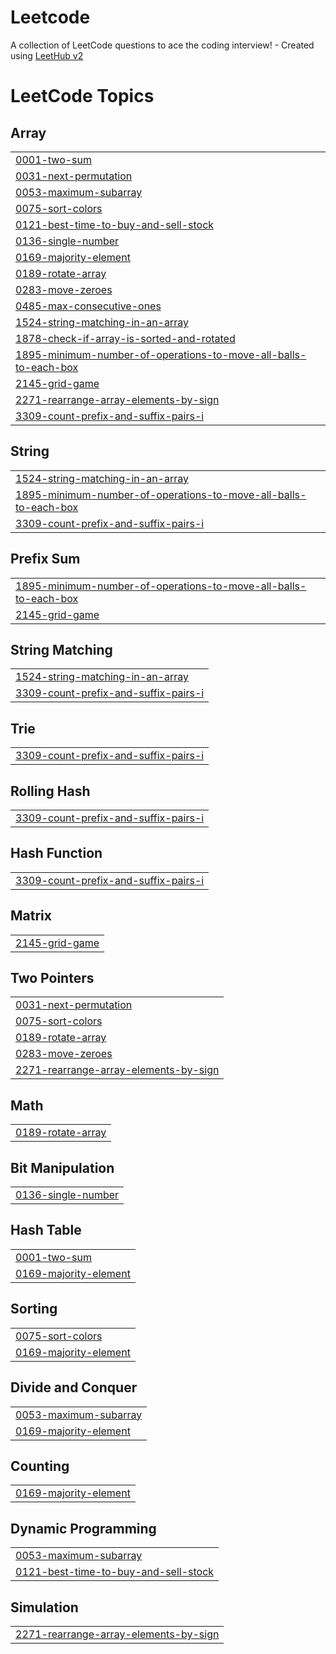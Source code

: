 # Leetcode
A collection of LeetCode questions to ace the coding interview! - Created using [LeetHub v2](https://github.com/arunbhardwaj/LeetHub-2.0)

<!---LeetCode Topics Start-->
# LeetCode Topics
## Array
|  |
| ------- |
| [0001-two-sum](https://github.com/JeevanaChokkapu/Leetcode/tree/master/0001-two-sum) |
| [0031-next-permutation](https://github.com/JeevanaChokkapu/Leetcode/tree/master/0031-next-permutation) |
| [0053-maximum-subarray](https://github.com/JeevanaChokkapu/Leetcode/tree/master/0053-maximum-subarray) |
| [0075-sort-colors](https://github.com/JeevanaChokkapu/Leetcode/tree/master/0075-sort-colors) |
| [0121-best-time-to-buy-and-sell-stock](https://github.com/JeevanaChokkapu/Leetcode/tree/master/0121-best-time-to-buy-and-sell-stock) |
| [0136-single-number](https://github.com/JeevanaChokkapu/Leetcode/tree/master/0136-single-number) |
| [0169-majority-element](https://github.com/JeevanaChokkapu/Leetcode/tree/master/0169-majority-element) |
| [0189-rotate-array](https://github.com/JeevanaChokkapu/Leetcode/tree/master/0189-rotate-array) |
| [0283-move-zeroes](https://github.com/JeevanaChokkapu/Leetcode/tree/master/0283-move-zeroes) |
| [0485-max-consecutive-ones](https://github.com/JeevanaChokkapu/Leetcode/tree/master/0485-max-consecutive-ones) |
| [1524-string-matching-in-an-array](https://github.com/JeevanaChokkapu/Leetcode/tree/master/1524-string-matching-in-an-array) |
| [1878-check-if-array-is-sorted-and-rotated](https://github.com/JeevanaChokkapu/Leetcode/tree/master/1878-check-if-array-is-sorted-and-rotated) |
| [1895-minimum-number-of-operations-to-move-all-balls-to-each-box](https://github.com/JeevanaChokkapu/Leetcode/tree/master/1895-minimum-number-of-operations-to-move-all-balls-to-each-box) |
| [2145-grid-game](https://github.com/JeevanaChokkapu/Leetcode/tree/master/2145-grid-game) |
| [2271-rearrange-array-elements-by-sign](https://github.com/JeevanaChokkapu/Leetcode/tree/master/2271-rearrange-array-elements-by-sign) |
| [3309-count-prefix-and-suffix-pairs-i](https://github.com/JeevanaChokkapu/Leetcode/tree/master/3309-count-prefix-and-suffix-pairs-i) |
## String
|  |
| ------- |
| [1524-string-matching-in-an-array](https://github.com/JeevanaChokkapu/Leetcode/tree/master/1524-string-matching-in-an-array) |
| [1895-minimum-number-of-operations-to-move-all-balls-to-each-box](https://github.com/JeevanaChokkapu/Leetcode/tree/master/1895-minimum-number-of-operations-to-move-all-balls-to-each-box) |
| [3309-count-prefix-and-suffix-pairs-i](https://github.com/JeevanaChokkapu/Leetcode/tree/master/3309-count-prefix-and-suffix-pairs-i) |
## Prefix Sum
|  |
| ------- |
| [1895-minimum-number-of-operations-to-move-all-balls-to-each-box](https://github.com/JeevanaChokkapu/Leetcode/tree/master/1895-minimum-number-of-operations-to-move-all-balls-to-each-box) |
| [2145-grid-game](https://github.com/JeevanaChokkapu/Leetcode/tree/master/2145-grid-game) |
## String Matching
|  |
| ------- |
| [1524-string-matching-in-an-array](https://github.com/JeevanaChokkapu/Leetcode/tree/master/1524-string-matching-in-an-array) |
| [3309-count-prefix-and-suffix-pairs-i](https://github.com/JeevanaChokkapu/Leetcode/tree/master/3309-count-prefix-and-suffix-pairs-i) |
## Trie
|  |
| ------- |
| [3309-count-prefix-and-suffix-pairs-i](https://github.com/JeevanaChokkapu/Leetcode/tree/master/3309-count-prefix-and-suffix-pairs-i) |
## Rolling Hash
|  |
| ------- |
| [3309-count-prefix-and-suffix-pairs-i](https://github.com/JeevanaChokkapu/Leetcode/tree/master/3309-count-prefix-and-suffix-pairs-i) |
## Hash Function
|  |
| ------- |
| [3309-count-prefix-and-suffix-pairs-i](https://github.com/JeevanaChokkapu/Leetcode/tree/master/3309-count-prefix-and-suffix-pairs-i) |
## Matrix
|  |
| ------- |
| [2145-grid-game](https://github.com/JeevanaChokkapu/Leetcode/tree/master/2145-grid-game) |
## Two Pointers
|  |
| ------- |
| [0031-next-permutation](https://github.com/JeevanaChokkapu/Leetcode/tree/master/0031-next-permutation) |
| [0075-sort-colors](https://github.com/JeevanaChokkapu/Leetcode/tree/master/0075-sort-colors) |
| [0189-rotate-array](https://github.com/JeevanaChokkapu/Leetcode/tree/master/0189-rotate-array) |
| [0283-move-zeroes](https://github.com/JeevanaChokkapu/Leetcode/tree/master/0283-move-zeroes) |
| [2271-rearrange-array-elements-by-sign](https://github.com/JeevanaChokkapu/Leetcode/tree/master/2271-rearrange-array-elements-by-sign) |
## Math
|  |
| ------- |
| [0189-rotate-array](https://github.com/JeevanaChokkapu/Leetcode/tree/master/0189-rotate-array) |
## Bit Manipulation
|  |
| ------- |
| [0136-single-number](https://github.com/JeevanaChokkapu/Leetcode/tree/master/0136-single-number) |
## Hash Table
|  |
| ------- |
| [0001-two-sum](https://github.com/JeevanaChokkapu/Leetcode/tree/master/0001-two-sum) |
| [0169-majority-element](https://github.com/JeevanaChokkapu/Leetcode/tree/master/0169-majority-element) |
## Sorting
|  |
| ------- |
| [0075-sort-colors](https://github.com/JeevanaChokkapu/Leetcode/tree/master/0075-sort-colors) |
| [0169-majority-element](https://github.com/JeevanaChokkapu/Leetcode/tree/master/0169-majority-element) |
## Divide and Conquer
|  |
| ------- |
| [0053-maximum-subarray](https://github.com/JeevanaChokkapu/Leetcode/tree/master/0053-maximum-subarray) |
| [0169-majority-element](https://github.com/JeevanaChokkapu/Leetcode/tree/master/0169-majority-element) |
## Counting
|  |
| ------- |
| [0169-majority-element](https://github.com/JeevanaChokkapu/Leetcode/tree/master/0169-majority-element) |
## Dynamic Programming
|  |
| ------- |
| [0053-maximum-subarray](https://github.com/JeevanaChokkapu/Leetcode/tree/master/0053-maximum-subarray) |
| [0121-best-time-to-buy-and-sell-stock](https://github.com/JeevanaChokkapu/Leetcode/tree/master/0121-best-time-to-buy-and-sell-stock) |
## Simulation
|  |
| ------- |
| [2271-rearrange-array-elements-by-sign](https://github.com/JeevanaChokkapu/Leetcode/tree/master/2271-rearrange-array-elements-by-sign) |
<!---LeetCode Topics End-->